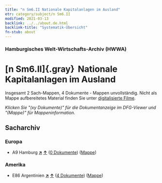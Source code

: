 ```yaml
---
title: "n Sm6.II Nationale Kapitalanlagen im Ausland"
etr: category/subject/n Sm6.II
modified: 2021-03-13
backlink: ../../about.de.html
backlink-title: "Systematik-Übersicht"
fn-stub: about
---
```


### Hamburgisches Welt-Wirtschafts-Archiv (HWWA)
# [n Sm6.II]{.gray}&#8201; Nationale Kapitalanlagen im Ausland&#160; 




Insgesamt 2 Sach-Mappen, 4 Dokumente - Mappen unvollständig.
Nicht als Mappe aufbereitetes Material finden Sie unter [digitalisierte Filme](/film/h1_sh).

_Klicken Sie "(xy Dokumente)" für die Dokumentanzeige im DFG-Viewer und "(Mappe)" für Mappeninformation._

## Sacharchiv




### Europa

- A9 Hamburg [**&nearr;**](../../../geo/i/140905/about.de.html "Hamburg (alle Mappen)") [**&uarr;**](../../../geo/about.de.html#A9 "Ländersystematik") (<a href="https://pm20.zbw.eu/dfgview/sh/140905,163242" title="über: Hamburg : Nationale Kapitalanlagen im Ausland" target="_blank">0 Dokumente</a>) ([Mappe](http://purl.org/pressemappe20/folder/sh/140905,163242))

### Amerika

- E86 Argentinien [**&nearr;**](../../../geo/i/141692/about.de.html "Argentinien (alle Mappen)") [**&uarr;**](../../../geo/about.de.html#E86 "Ländersystematik") (<a href="https://pm20.zbw.eu/dfgview/sh/141692,163242" title="über: Argentinien : Nationale Kapitalanlagen im Ausland" target="_blank">4 Dokumente</a>) ([Mappe](http://purl.org/pressemappe20/folder/sh/141692,163242))


